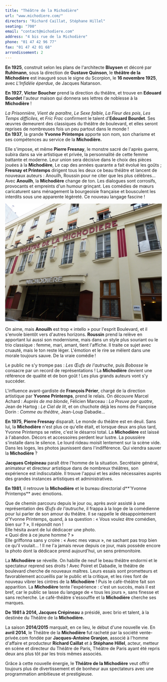 ```yaml
---
title: "Théâtre de la Michodière"
url: "www.michodiere.com/"
directors: "Richard Caillat, Stéphane Hillel"
seating: "700"
email: "contact@michodiere.com"
address: "4 bis rue de la Michodière"
phone: "01 47 42 96 77"
fax: "01 47 42 01 68"
arrondissement: 2
---
```


**En 1925**, construit selon les plans de l'architecte **Bluysen** et décoré par **Ruhlmann**, sous la direction de **Gustave Quinson**, le **théâtre de la Michodière** est inauguré sous le signe du Scorpion, le **16 novembre 1925**, avec *L'Infidèle éperdue*, de Jacques Natanson.

**En 1927**, **Victor Boucher** prend la direction du théâtre, et trouve en **Edouard Bourdet** l'auteur maison qui donnera ses lettres de noblesse à la **Michodière** !

*La Prisonnière*, *Vient de paraître*, *Le Sexe faible*, *La Fleur des pois*, *Les Temps difficiles*, et *Fric Frac* confirment le talent d'**Edouard Bourdet**. Ses œuvres demeurent des classiques du théâtre de boulevard, et elles seront reprises de nombreuses fois un peu partout dans le monde !\
**En 1937**, la grande **Yvonne Printemps** apporte son nom, son charisme et ses compétences au service de la **Michodière.**

Elle s'impose, et même **Pierre Fresnay**, le monstre sacré de l'après guerre, subira dans sa vie artistique et privée, la personnalité de cette femme battante et moderne. Leur union sera décisive dans le choix des pièces jouées à la **Michodière**, Le cap des années quarante a fait évolué les goûts ; **Fresnay et Printemps** dirigent tous les deux ce beau théâtre et lancent de nouveaux auteurs : Anouilh, Roussin pour ne citer que les plus célèbres... Avec **Anouilh**, la **Michodière** change de ton. Les dialogues sont corrosifs, provocants et empreints d'un humour grinçant. Les comédies de mœurs caricaturent sans ménagement la bourgeoisie française et bousculent les interdits sous une apparente légèreté. Ce nouveau langage fascine !

![Théâtre de la Michodière](../images/2eme/theatre-de-la-michodiere/theatre-de-la-michodiere.png)

On aime, mais **Anouilh** est trop « intello » pour l'esprit Boulevard, et il s'envole bientôt vers d'autres horizons. **Roussin** prend la relève en apportant lui aussi son modernisme, mais dans un style plus souriant ou le trio classique : femme, mari, amant, tient l'affiche. Il traite ce sujet avec cruauté, mais le ton reste léger. L'émotion et le rire se mêlent dans une morale toujours sauve. De la vraie comédie !

Le public ne s'y trompe pas : *Les Œufs de l'autruche*, puis *Bobosse* le consacre par un record de représentations ! La **Michodière** devient une référence de qualité et de bon goût ! Les plus grands auteurs vont s'y succéder.

L'influence avant-gardiste de **François Périer**, chargé de la direction artistique par **Yvonne Printemps**, prend le relais. On découvre Marcel Achard : *Auprès de ma blonde*, Félicien Marceau : *La Preuve par quatre*, Jean de Hartog : *Le Ciel de lit*, et on chuchote déjà les noms de Françoise Dorin : *Comme au théâtre*, Jean-Loup Dabadie...

**En 1975**, **Pierre Fresnay** disparaît. Le monde du théâtre est en deuil. Sans lui, la **Michodière** n'est plus ce qu'elle était, et lorsque deux ans plus tard, Yvonne Printemps se retire, c'est le désarroi total. La **Michodière** est laissé à l'abandon. Décors et accessoires perdent leur lustre. La poussière s'installe dans le silence. Le lourd rideau moisit lentement sur la scène vide. Dans les loges, les photos jaunissent dans l'indifférence. Qui viendra sauver la **Michodière** ?

**Jacques Crépineau** paraît être l'homme de la situation. Secrétaire général, animateur et directeur artistique dans de nombreux théâtres, son expérience est indiscutable. Il trouve l'appui et les aides nécessaires auprès des grandes instances artistiques et administratives.

**En 1981**, il retrouve la **Michodière** et le bureau directorial d**'Yvonne Printemps** avec émotions.

Que de chemin parcouru depuis le jour ou, après avoir assisté à une représentation des *Œufs de l'autruche*, il frappa à la loge de la comédienne pour lui parler de son amour du théâtre. Il se rappelle le désappointement d'Yvonne Printemps, quand, à sa question : « Vous voulez être comédien, bien sur ? », Il répondit non !\
Elle hésita avant de lui dédicacer une photo.\
« Quoi dire à ce jeune homme ? »\
Elle griffonna sans y croire : « Avec mes vœux », ne sachant pas trop bien ce qu'il voulait... !
Il ne l'a jamais revue depuis ce jour, mais possède encore la photo dont la dédicace prend aujourd'hui, un sens prémonitoire.

La **Michodière** se réveille. On habille de neuf le beau théâtre endormi et le spectateur reprend ses droits !
Avec Poiret et Dabadie, le théâtre de boulevard cherche de nouveaux maîtres.
Leurs essais sont prometteurs et favorablement accueillis par le public et la critique, et les rires font de nouveau vibrer les cintres de la **Michodière** ! Puis le café-théâtre fait son apparition. La **Michodière** tente l'expérience : c'est un succès, mais il est bref, car le public se lasse du langage de « tous les jours », sans finesse et sans recherche. Le café-théâtre s'essouffle et la **Michodière** cherche ses marques.

**De 1981 à 2014, Jacques Crépineau** a présidé, avec brio et talent, à la destinée du Théâtre de la **Michodière.**

La saison **2014/2015** marquait, en ce lieu, le début d'une nouvelle vie. En **avril 2014**, le Théâtre de la **Michodière** fut racheté par la société vente-privée.com fondée par **Jacques-Antoine Granjon**, associé à l'homme d'affaire et producteur **Richard Caillat** et à **Stéphane Hillel**, acteur, metteur en scène et directeur du Théâtre de Paris, Théâtre de Paris ayant été repris deux ans plus tôt par les trois mêmes associés.

Grâce à cette nouvelle énergie, le **Théâtre de la Michodière** veut offrir toujours plus de divertissement et de bonheur aux spectateurs avec une programmation ambitieuse et prestigieuse.
